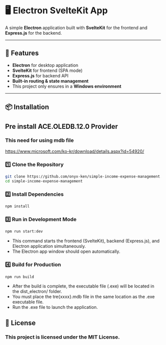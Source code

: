 # 🖥️ Electron SvelteKit App

A simple **Electron** application built with **SvelteKit** for the frontend and **Express.js** for the backend.

---

## 🚀 Features
- **Electron** for desktop application
- **SvelteKit** for frontend (SPA mode)
- **Express.js** for backend API
- **Built-in routing & state management**
- This project only ensures in a **Windows environment**

---

## 📦 Installation

## **Pre install ACE.OLEDB.12.0 Provider**
### This need for using mdb file

https://www.microsoft.com/ko-kr/download/details.aspx?id=54920/

### 1️⃣ **Clone the Repository**

```sh
git clone https://github.com/onyx-ken/simple-income-expense-management.git
cd simple-income-expense-management
```

### 2️⃣ Install Dependencies

```sh
npm install
```

### 3️⃣ Run in Development Mode

```sh
npm run start:dev
```
- This command starts the frontend (SvelteKit), backend (Express.js), and Electron application simultaneously.
- The Electron app window should open automatically.


### 4️⃣ Build for Production

```sh
npm run build
```

- After the build is complete, the executable file (.exe) will be located in the dist_electron/ folder.
- You must place the tre{xxxx}.mdb file in the same location as the .exe executable file.
- Run the .exe file to launch the application.

## 📜 License
### This project is licensed under the MIT License.
